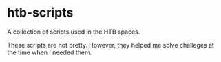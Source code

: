 # htb-scripts
A collection of scripts used in the HTB spaces.

These scripts are not pretty. However, they helped me solve challeges at the time when I needed them.